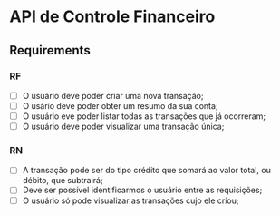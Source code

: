 # API de Controle Financeiro

## Requirements

### RF

- [ ] O usuário deve poder criar uma nova transação;
- [ ] O usário deve poder obter um resumo da sua conta;
- [ ] O usuário eve poder listar todas as transações que já ocorreram;
- [ ] O usuário deve poder visualizar uma transação única;

### RN

- [ ] A transação pode ser do tipo crédito que somará ao valor total, ou débito, que subtrairá;
- [ ] Deve ser possível identificarmos o usuário entre as requisições;
- [ ] O usuário só pode visualizar as transações cujo ele criou;
